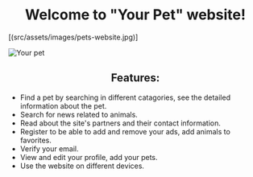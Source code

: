 # <div align=center>Welcome to "Your Pet" website!</div>

[(src/assets/images/pets-website.jpg)]

![Your pet](https://github.com/TanitaL/team-project-2/raw/main/src/images/pets-website.jpg)

## <div align=center>Features:</div>

- Find a pet by searching in different catagories, see the detailed information
  about the pet.
- Search for news related to animals.
- Read about the site's partners and their contact information.
- Register to be able to add and remove your ads, add animals to favorites.
- Verify your email.
- View and edit your profile, add your pets.
- Use the website on different devices.
